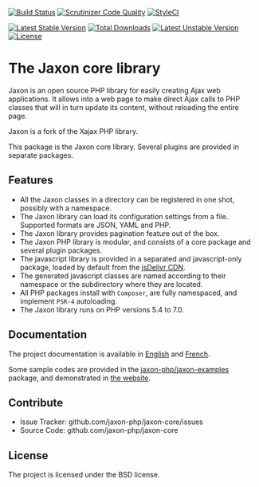 [![Build Status](https://travis-ci.org/jaxon-php/jaxon-core.svg?branch=master)](https://travis-ci.org/jaxon-php/jaxon-core)
[![Scrutinizer Code Quality](https://scrutinizer-ci.com/g/jaxon-php/jaxon-core/badges/quality-score.png?b=master)](https://scrutinizer-ci.com/g/jaxon-php/jaxon-core/?branch=master)
[![StyleCI](https://styleci.io/repos/60390067/shield?branch=master)](https://styleci.io/repos/60390067)

[![Latest Stable Version](https://poser.pugx.org/jaxon-php/jaxon-core/v/stable)](https://packagist.org/packages/jaxon-php/jaxon-core)
[![Total Downloads](https://poser.pugx.org/jaxon-php/jaxon-core/downloads)](https://packagist.org/packages/jaxon-php/jaxon-core)
[![Latest Unstable Version](https://poser.pugx.org/jaxon-php/jaxon-core/v/unstable)](https://packagist.org/packages/jaxon-php/jaxon-core)
[![License](https://poser.pugx.org/jaxon-php/jaxon-core/license)](https://packagist.org/packages/jaxon-php/jaxon-core)

The Jaxon core library
======================

Jaxon is an open source PHP library for easily creating Ajax web applications.
It allows into a web page to make direct Ajax calls to PHP classes that will in turn update its content, without reloading the entire page.

Jaxon is a fork of the Xajax PHP library.

This package is the Jaxon core library. Several plugins are provided in separate packages.

Features
--------

- All the Jaxon classes in a directory can be registered in one shot, possibly with a namespace.
- The Jaxon library can load its configuration settings from a file. Supported formats are JSON, YAML and PHP.
- The Jaxon library provides pagination feature out of the box.
- The Jaxon PHP library is modular, and consists of a core package and several plugin packages.
- The javascript library is provided in a separated and javascript-only package, loaded by default from the [jsDelivr CDN](https://www.jsdelivr.com/projects/jaxon).
- The generated javascript classes are named according to their namespace or the subdirectory where they are located.
- All PHP packages install with `Composer`, are fully namespaced, and implement `PSR-4` autoloading.
- The Jaxon library runs on PHP versions 5.4 to 7.0.

Documentation
-------------

The project documentation is available in [English](http://www.jaxon-php.org/en/docs/) and [French](http://www.jaxon-php.org/fr/docs/).

Some sample codes are provided in the [jaxon-php/jaxon-examples](https://github.com/jaxon-php/jaxon-examples) package, and demonstrated in [the website](http://www.jaxon-php.org/examples/).

Contribute
----------

- Issue Tracker: github.com/jaxon-php/jaxon-core/issues
- Source Code: github.com/jaxon-php/jaxon-core

License
-------

The project is licensed under the BSD license.
